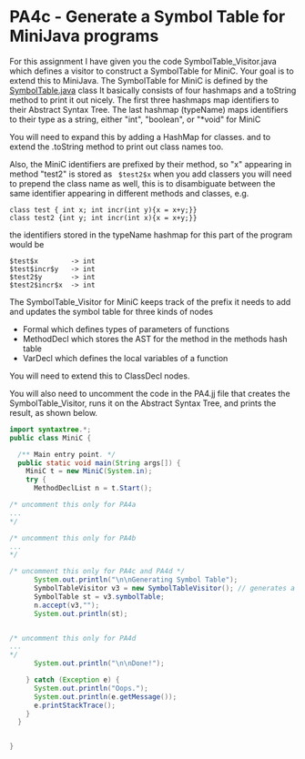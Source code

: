 # PA4c - Generate a Symbol Table for MiniJava programs

For this assignment I have given you the code SymbolTable_Visitor.java which defines a visitor to construct a SymbolTable for MiniC.
Your goal is to extend this to MiniJava.  The SymbolTable for MiniC is defined by the [SymbolTable.java](./SymbolTable.java) class
It basically consists of four hashmaps and a toString method to print it out nicely.
The first three hashmaps map identifiers to their Abstract Syntax Tree.
The last hashmap (typeName) maps identifiers to their type as a string, either "int", "boolean", or "*void" for MiniC

You will need to expand this by adding a HashMap for classes. and to extend the .toString method to print out class names too.

Also, the MiniC identifiers are prefixed by their method, so "x" appearing in method "test2" is stored as
``` $test2$x```
when you add classers you will need to prepend the class name as well, this is to disambiguate between the same identifier
appearing in different methods and classes, e.g.
```
class test { int x; int incr(int y){x = x+y;}}
class test2 {int y; int incr(int x){x = x+y;}}
```
the identifiers stored in the typeName hashmap for this part of the program would be
```
$test$x        -> int
$test$incr$y   -> int
$test2$y       -> int
$test2$incr$x  -> int
```

The SymbolTable_Visitor for MiniC keeps track of the prefix it needs to add and updates the symbol table for three kinds of nodes
* Formal   which defines types of parameters of functions
* MethodDecl   which stores the AST for the method in the methods hash table
* VarDecl  which defines the local variables of a function

You will need to extend this to ClassDecl nodes.

You will also need to uncomment the code in the PA4.jj file that 
creates the SymbolTable_Visitor, runs it on the Abstract Syntax Tree, and prints the result, as shown below.
``` java
import syntaxtree.*;
public class MiniC {

  /** Main entry point. */
  public static void main(String args[]) {
    MiniC t = new MiniC(System.in);
    try {
      MethodDeclList n = t.Start();

/* uncomment this only for PA4a
...
*/

/* uncomment this only for PA4b
...
*/

/* uncomment this only for PA4c and PA4d */
      System.out.println("\n\nGenerating Symbol Table");
      SymbolTableVisitor v3 = new SymbolTableVisitor(); // generates a SymbolTable
      SymbolTable st = v3.symbolTable;
      n.accept(v3,"");
      System.out.println(st);


/* uncomment this only for PA4d
...
*/
      System.out.println("\n\nDone!");

    } catch (Exception e) {
      System.out.println("Oops.");
      System.out.println(e.getMessage());
      e.printStackTrace();
    }
  }


}
```

```



